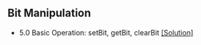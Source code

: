## Bit Manipulation

- 5.0 Basic Operation: setBit, getBit, clearBit [[Solution]](../code/5.0.java)
